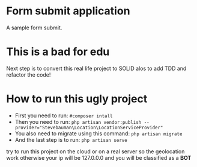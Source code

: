 # Form submit application

A sample form submit.

# This is a bad for edu

Next step is to convert this real life project to SOLID alos to add TDD and refactor the code!

# How to run this ugly project

- First you need to run: `#composer intall`
- Then you need to run: `php artisan vendor:publish --provider="Stevebauman\Location\LocationServiceProvider"`
- You also need to migrate using this command: `php artisan migrate`
- And the last step is to run: `php artisan serve`

try to run this project on the cloud or on a real server so the geolocation work otherwise your ip will be 127.0.0.0 and you will be classified as a **BOT**